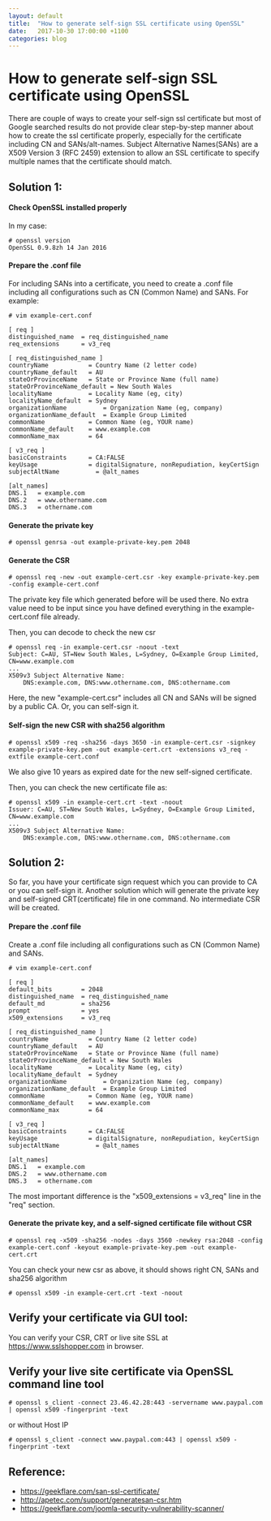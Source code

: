 ```yaml
---
layout: default
title:  "How to generate self-sign SSL certificate using OpenSSL"
date:   2017-10-30 17:00:00 +1100
categories: blog
---
```


# How to generate self-sign SSL certificate using OpenSSL

There are couple of ways to create your self-sign ssl certificate but most of Google searched results do not provide clear step-by-step manner about how to create the ssl certificate properly, especially for the certificate including CN and SANs/alt-names. Subject Alternative Names(SANs) are a X509 Version 3 (RFC 2459) extension to allow an SSL certificate to specify multiple names that the certificate should match. 

## Solution 1: 

#### Check OpenSSL installed properly
In my case:
```
# openssl version
OpenSSL 0.9.8zh 14 Jan 2016
```

#### Prepare the .conf file
For including SANs into a certificate, you need to create a .conf file including all configurations such as CN (Common Name) and SANs. For example:
```
# vim example-cert.conf

[ req ]
distinguished_name  = req_distinguished_name
req_extensions      = v3_req

[ req_distinguished_name ]
countryName           = Country Name (2 letter code)
countryName_default   = AU
stateOrProvinceName   = State or Province Name (full name)
stateOrProvinceName_default = New South Wales
localityName          = Locality Name (eg, city)
localityName_default  = Sydney
organizationName          = Organization Name (eg, company)
organizationName_default  = Example Group Limited 
commonName            = Common Name (eg, YOUR name)
commonName_default    = www.example.com
commonName_max        = 64

[ v3_req ]
basicConstraints      = CA:FALSE
keyUsage              = digitalSignature, nonRepudiation, keyCertSign
subjectAltName          = @alt_names

[alt_names]
DNS.1   = example.com
DNS.2   = www.othername.com
DNS.3   = othername.com
```

#### Generate the private key
```
# openssl genrsa -out example-private-key.pem 2048
```

#### Generate the CSR
```
# openssl req -new -out example-cert.csr -key example-private-key.pem -config example-cert.conf
```
The private key file which generated before will be used there. No extra value need to be input since you have defined everything in the example-cert.conf file already. 

Then, you can decode to check the new csr
```
# openssl req -in example-cert.csr -noout -text
Subject: C=AU, ST=New South Wales, L=Sydney, O=Example Group Limited, CN=www.example.com
...
X509v3 Subject Alternative Name: 
    DNS:example.com, DNS:www.othername.com, DNS:othername.com
```

Here, the new "example-cert.csr" includes all CN and SANs will be signed by a public CA. Or, you can self-sign it.

#### Self-sign the new CSR with sha256 algorithm
```
# openssl x509 -req -sha256 -days 3650 -in example-cert.csr -signkey example-private-key.pem -out example-cert.crt -extensions v3_req -extfile example-cert.conf
```
We also give 10 years as expired date for the new self-signed certificate. 

Then, you can check the new certificate file as: 
```
# openssl x509 -in example-cert.crt -text -noout
Issuer: C=AU, ST=New South Wales, L=Sydney, O=Example Group Limited, CN=www.example.com
...
X509v3 Subject Alternative Name: 
    DNS:example.com, DNS:www.othername.com, DNS:othername.com
```


## Solution 2:
So far, you have your certificate sign request which you can provide to CA or you can self-sign it. Another solution which will generate the private key and self-signed CRT(certificate) file in one command. No intermediate CSR will be created.

#### Prepare the .conf file
Create a .conf file including all configurations such as CN (Common Name) and SANs.
```
# vim example-cert.conf

[ req ]
default_bits        = 2048
distinguished_name  = req_distinguished_name
default_md          = sha256
prompt              = yes
x509_extensions     = v3_req

[ req_distinguished_name ]
countryName           = Country Name (2 letter code)
countryName_default   = AU
stateOrProvinceName   = State or Province Name (full name)
stateOrProvinceName_default = New South Wales
localityName          = Locality Name (eg, city)
localityName_default  = Sydney
organizationName          = Organization Name (eg, company)
organizationName_default  = Example Group Limited 
commonName            = Common Name (eg, YOUR name)
commonName_default    = www.example.com
commonName_max        = 64

[ v3_req ]
basicConstraints      = CA:FALSE
keyUsage              = digitalSignature, nonRepudiation, keyCertSign
subjectAltName          = @alt_names

[alt_names]
DNS.1   = example.com
DNS.2   = www.othername.com
DNS.3   = othername.com
```

The most important difference is the "x509_extensions = v3_req" line in the "req" section.


#### Generate the private key, and a self-signed certificate file without CSR
```
# openssl req -x509 -sha256 -nodes -days 3560 -newkey rsa:2048 -config example-cert.conf -keyout example-private-key.pem -out example-cert.crt
```

You can check your new csr as above, it should shows right CN, SANs and sha256 algorithm
```
# openssl x509 -in example-cert.crt -text -noout
```


## Verify your certificate via GUI tool:
You can verify your CSR, CRT or live site SSL at https://www.sslshopper.com  in browser.

## Verify your live site certificate via OpenSSL command line tool
```
# openssl s_client -connect 23.46.42.28:443 -servername www.paypal.com | openssl x509 -fingerprint -text
```
or without Host IP 
```
# openssl s_client -connect www.paypal.com:443 | openssl x509 -fingerprint -text
```


## Reference:
- https://geekflare.com/san-ssl-certificate/
- http://apetec.com/support/generatesan-csr.htm
- https://geekflare.com/joomla-security-vulnerability-scanner/
